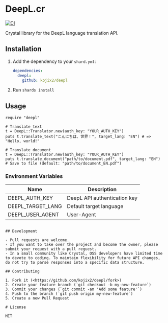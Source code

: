 # DeepL.cr

[![CI](https://github.com/kojix2/deepl.cr/actions/workflows/ci.yml/badge.svg)](https://github.com/kojix2/deepl.cr/actions/workflows/ci.yml)

Crystal library for the DeepL language translation API.

## Installation

1. Add the dependency to your `shard.yml`:

   ```yaml
   dependencies:
     deepl:
       github: kojix2/deepl
   ```

2. Run `shards install`

## Usage

```crystal
require "deepl"

# Translate text
t = DeepL::Translator.new(auth_key: "YOUR_AUTH_KEY")
puts t.translate_text("こんにちは、世界！", target_lang: "EN") # => "Hello, world!"

# Translate document
t = DeepL::Translator.new(auth_key: "YOUR_AUTH_KEY")
puts t.translate_document("path/to/document.pdf", target_lang: "EN")
# Save to file (default: "path/to/document_EN.pdf")
```

### Environment Variables

| Name              | Description                  |
| ----------------- | ---------------------------- |
| DEEPL_AUTH_KEY    | DeepL API authentication key |
| DEEPL_TARGET_LANG | Default target language      |
| DEEPL_USER_AGENT  | User-Agent                   |

```crystal

## Development

- Pull requests are welcome.
- If you want to take over the project and become the owner, please submit your request with a pull request.
- In a small community like Crystal, OSS developers have limited time to devote to coding. To maintain flexibility for future API changes, do not try to parse responses into a specific data structure.

## Contributing

1. Fork it (<https://github.com/kojix2/deepl/fork>)
2. Create your feature branch (`git checkout -b my-new-feature`)
3. Commit your changes (`git commit -am 'Add some feature'`)
4. Push to the branch (`git push origin my-new-feature`)
5. Create a new Pull Request

# License

MIT
```
